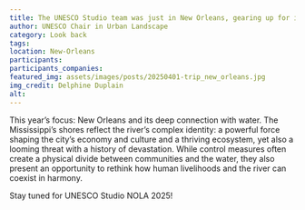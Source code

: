 ```yaml
---
title: The UNESCO Studio team was just in New Orleans, gearing up for its next edition!
author: UNESCO Chair in Urban Landscape
category: Look back
tags:
location: New-Orleans
participants: 
participants_companies: 
featured_img: assets/images/posts/20250401-trip_new_orleans.jpg
img_credit: Delphine Duplain
alt:
---
```

This year’s focus: New Orleans and its deep connection with water. The Mississippi’s shores reflect the river’s complex identity: a powerful force shaping the city’s economy and culture and a thriving ecosystem, yet also a looming threat with a history of devastation. While control measures often create a physical divide between communities and the water, they also present an opportunity to rethink how human livelihoods and the river can coexist in harmony.

Stay tuned for UNESCO Studio NOLA 2025!

